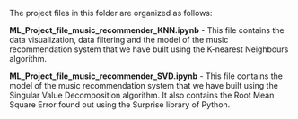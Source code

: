 The project files in this folder are organized as follows:

**ML_Project_file_music_recommender_KNN.ipynb** - This file contains the data visualization, data filtering and the model of the music recommendation system that we have built using the K-nearest Neighbours algorithm.

**ML_Project_file_music_recommender_SVD.ipynb** - This file contains the model of the music recommendation system that we have built using the Singular Value Decomposition algorithm. It also contains the Root Mean Square Error found out using the Surprise library of Python.
